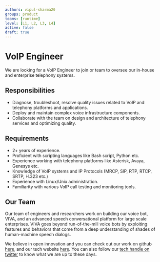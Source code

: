 ```yaml
---
authors: vipul-sharma20
groups: product
teams: [runtime]
level: [L1, L2, L3, L4]
active: false
draft: true
---
```


# VoIP Engineer

We are looking for a VoIP Engineer to join or team to oversee our in-house and
enterprise telephony systems.

## Responsibilities

- Diagnose, troubleshoot, resolve quality issues related to VoIP and telephony
  platforms and applications.
- Deploy and maintain complex voice infrastructure components.
- Collaborate with the team on design and architecture of telephony services
  and optimizing quality.

## Requirements

- 2+ years of experience.
- Proficient with scripting languages like Bash script, Python etc.
- Experience working with telephony platforms like Asterisk, Avaya, Genesys etc.
- Knowledge of VoIP systems and IP Protocols (MRCP, SIP, RTP, RTCP, SRTP, H.323 etc.)
- Experience with Linux/Unix administration.
- Familiarity with various VoIP call testing and monitoring tools.

## Our Team

Our team of engineers and researchers work on building our voice bot, VIVA, and
an advanced speech conversational platform for large scale enterprises. VIVA
goes beyond run-of-the-mill voice bots by exploiting features and behaviors that
come from a deep understanding of shades of human-machine speech dialogs.

We believe in open innovation and you can check out our work on github [here](https://github.com/skit-ai), and
our tech website [here](https://tech.skit.ai/). You can also follow our [tech handle on twitter](https://twitter.com/SkitTech/) to know
what we are up to these days.
